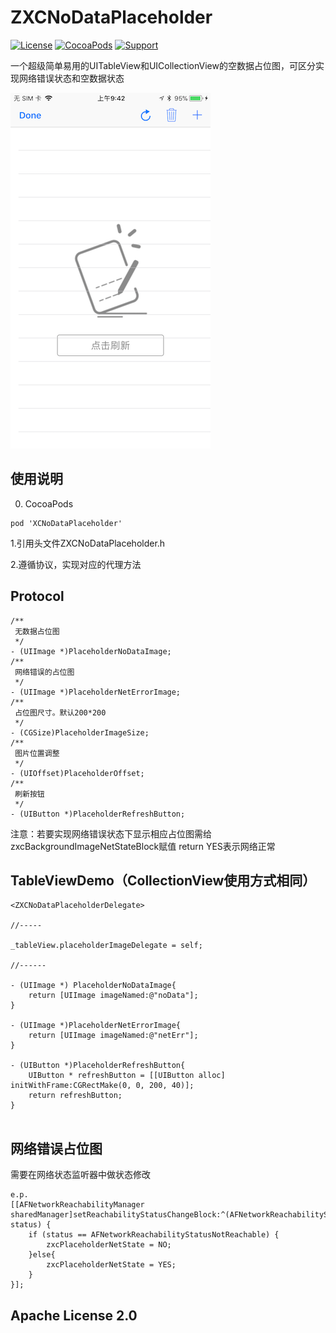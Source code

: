 # ZXCNoDataPlaceholder

[![License](https://img.shields.io/badge/License-%20Apache%20LICENSE%202.0-yellow.svg)]()
[![CocoaPods](https://img.shields.io/badge/pod-1.0.0-green.svg)]()
[![Support](https://img.shields.io/badge/support-iOS7.0+-blue.svg?style=flat)](https://www.apple.com/nl/ios/)

一个超级简单易用的UITableView和UICollectionView的空数据占位图，可区分实现网络错误状态和空数据状态

![数据图片](./img.png)

## 使用说明


0. CocoaPods

```
pod 'XCNoDataPlaceholder'
```

1.引用头文件ZXCNoDataPlaceholder.h

2.遵循协议，实现对应的代理方法


## Protocol

```
/**
 无数据占位图
 */
- (UIImage *)PlaceholderNoDataImage;
/**
 网络错误的占位图
 */
- (UIImage *)PlaceholderNetErrorImage;
/**
 占位图尺寸。默认200*200
 */
- (CGSize)PlaceholderImageSize;
/**
 图片位置调整
 */
- (UIOffset)PlaceholderOffset;
/**
 刷新按钮
 */
- (UIButton *)PlaceholderRefreshButton;

```
注意：若要实现网络错误状态下显示相应占位图需给zxcBackgroundImageNetStateBlock赋值 return YES表示网络正常


## TableViewDemo（CollectionView使用方式相同）

```
<ZXCNoDataPlaceholderDelegate>

//-----

_tableView.placeholderImageDelegate = self;

//------

- (UIImage *) PlaceholderNoDataImage{
    return [UIImage imageNamed:@"noData"];
}

- (UIImage *)PlaceholderNetErrorImage{
	return [UIImage imageNamed:@"netErr"];
}

- (UIButton *)PlaceholderRefreshButton{
    UIButton * refreshButton = [[UIButton alloc] initWithFrame:CGRectMake(0, 0, 200, 40)];
    return refreshButton;
}


```

## 网络错误占位图

需要在网络状态监听器中做状态修改

```
e.p.
[[AFNetworkReachabilityManager sharedManager]setReachabilityStatusChangeBlock:^(AFNetworkReachabilityStatus status) {
    if (status == AFNetworkReachabilityStatusNotReachable) {
        zxcPlaceholderNetState = NO;
    }else{
        zxcPlaceholderNetState = YES;
    }
}];

```



## Apache License 2.0


